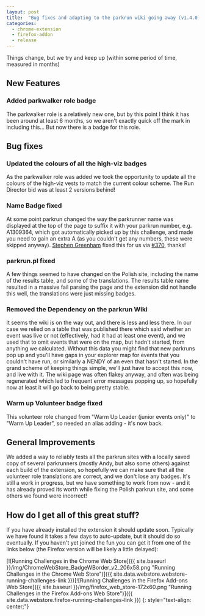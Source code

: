 ```yaml
---
layout: post
title:  "Bug fixes and adapting to the parkrun wiki going away (v1.4.0)"
categories:
  - chrome-extension
  - firefox-addon
  - release
---
```


Things change, but we try and keep up (within some period of time, measured in months)

## New Features

### Added parkwalker role badge

The parkwalker role is a relatively new one, but by this point I think it has been around at least 6 months, so we aren't exactly quick off the mark in including this... But now there is a badge for this role.

## Bug fixes

### Updated the colours of all the high-viz badges

As the parkwalker role was added we took the opportunity to update all the colours of the high-viz vests to match the current colour scheme. The Run Director bid was at least 2 versions behind!

### Name Badge fixed

At some point parkrun changed the way the parkrunner name was displayed at the top of the page to suffix it with your parkrun number, e.g. A1309364, which got automatically picked up by this challenge, and made you need to gain an extra A (as you couldn't get any numbers, these were skipped anyway). [Stephen Greenham](https://github.com/solarisfire) fixed this for us via [#370](https://github.com/fraz3alpha/running-challenges/pull/370), thanks!

### parkrun.pl fixed

A few things seemed to have changed on the Polish site, including the name of the results table, and some of the translations. The results table name resulted in a massive fail parsing the page and the extension did not handle this well, the translations were just missing badges.

### Removed the Dependency on the parkrun Wiki

It seems the wiki is on the way out, and there is less and less there. In our case we relied on a table that was published there which said whether an event was live or not (effectively, had it had at least one event), and we used that to omit events that were on the map, but hadn't started, from anything we calculated. 
Without this data you might find that new parkruns pop up and you'll have gaps in your explorer map for events that you couldn't have run, or similarly a NENDY of an even that hasn't started. In the grand scheme of keeping things simple, we'll just have to accept this now, and live with it. The wiki page was often flakey anyway, and often was being regenerated which led to frequent error messages popping up, so hopefully now at least it will go back to being pretty stable.

### Warm up Volunteer badge fixed

This volunteer role changed from "Warm Up Leader (junior events only)" to "Warm Up Leader", so needed an alias adding - it's now back.

## General Improvements

We added a way to reliably tests all the parkrun sites with a locally saved copy of several parkrunners (mostly Andy, but also some others) against each build of the extension, so hopefully we can make sure that all the volunteer role translations are correct, and we don't lose any badges. It's still a work in progress, but we have something to work from now - and it has already proved its worth while fixing the Polish parkrun site, and some others we found were incorrect!


## How do I get all of this great stuff?

If you have already installed the extension it should update soon. Typically we
have found it takes a few days to auto-update, but it should
do so eventually.  If you haven't yet joined the fun you can get it from one of
the links below (the Firefox version will be likely a little delayed):

[![Running Challenges in the Chrome Web Store]({{ site.baseurl }}/img/ChromeWebStore_BadgeWBorder_v2_206x58.png "Running Challenges in the Chrome Web Store")]({{ site.data.webstore.webstore-running-challenges-link }})[![Running Challenges in the Firefox Add-ons Web Store]({{ site.baseurl }}/img/firefox_web_store-172x60.png "Running Challenges in the Firefox Add-ons Web Store")]({{ site.data.webstore.firefox-running-challenges-link }})
{: style="text-align: center;"}

